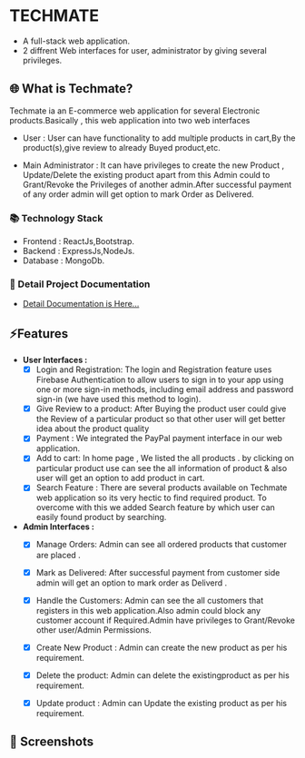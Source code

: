 
# TECHMATE

- A full-stack web application.
- 2 diffrent Web interfaces for user, administrator by giving several privileges.
 
## 🌐 What is Techmate?

Techmate ia an E-commerce web application for several Electronic products.Basically , this web application into two web interfaces 
- User : User can have functionality to add multiple products in cart,By the product(s),give review to already Buyed product,etc.

-  Main Administrator : It can have privileges to create the new Product , Update/Delete  the existing product apart from this Admin could to Grant/Revoke the Privileges of another admin.After successful payment of any order admin will get option to mark Order as Delivered.


### 📚 Technology Stack
* Frontend : ReactJs,Bootstrap.
* Backend : ExpressJs,NodeJs.
* Database : MongoDb.

### 🔗 Detail Project Documentation
* [Detail Documentation is Here...](https://docs.google.com/document/d/1RNb-fl4BGvS1t6MGBJwSh_7UfxYkpv4-DQsXd983G_k/edit?usp=sharing)

## ⚡Features 
-  **User Interfaces :**
    - [x] Login and Registration: The login and Registration feature uses Firebase Authentication to allow users to sign in to your app using one or more sign-in methods, including email address and password sign-in (we have used this method to login). 
    - [x] Give Review to a product: After Buying the product user could give the Review of a particular product so that other user will get better idea about the product quality
    - [x] Payment : We integrated the PayPal payment interface in our web application.
    - [x] Add to cart: In home page , We listed the all products . by clicking on particular product use can see the all information of product & also user will get an option to add product in cart.
    - [x] Search Feature : There are several products available on Techmate web application so its very hectic to find required product. To overcome with this we added Search feature by which user can easily found product by searching.

- **Admin Interfaces :**
    - [x] Manage Orders: Admin can see all ordered products that customer are placed .
    - [x] Mark as Delivered: After successful payment from customer side admin will get an option to mark order as Deliverd .
    - [x] Handle the Customers: Admin can see the all customers that registers in this web application.Also admin could block any customer account if Required.Admin have privileges to Grant/Revoke other user/Admin Permissions.
    - [x] Create New Product : Admin can create the new product as per his requirement.
    - [x] Delete the product: Admin can delete the existingproduct as per his requirement.
    - [x] Update product :  Admin can Update the existing product as per his requirement.


## 📱 Screenshots

